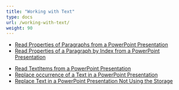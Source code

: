 ```yaml
---
title: "Working with Text"
type: docs
url: /working-with-text/
weight: 90
---
```


- [Read Properties of Paragraphs from a PowerPoint Presentation](/slides/read-properties-of-paragraphs-from-a-powerpoint-presentation/)
- [Read Properties of a Paragraph by Index from a PowerPoint Presentation](/slides/read-properties-of-a-paragraph-by-index-from-a-powerpoint-presentation/)
<!-- - [Create a New Paragraph in a PowerPoint Presentation](/slides/create-a-new-paragraph-in-a-powerpoint-presentation/) -->
<!-- - [Remove a Range of Paragraphs from a PowerPoint Presentation](/slides/remove-a-range-of-paragraphs-from-a-powerpoint-presentation/) -->
<!-- - [Update Properties of a Paragraph by Index in a PowerPoint Presentation](/slides/update-properties-of-a-paragraph-by-index-in-a-powerpoint-presentation/) -->
<!-- - [Remove a Paragraph by Index from a PowerPoint Presentation](/slides/remove-a-paragraph-by-index-from-a-powerpoint-presentation/) -->
- [Read TextItems from a PowerPoint Presentation](/slides/read-textitems-from-a-powerpoint-presentation/)
- [Replace occurrence of a Text in a PowerPoint Presentation](/slides/replace-occurrence-of-a-text-in-a-powerpoint-presentation/)
- [Replace Text in a PowerPoint Presentation Not Using the Storage](/slides/replace-text-in-a-powerpoint-presentation-not-using-the-storage/)
